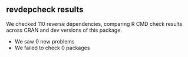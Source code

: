 ## revdepcheck results

We checked 110 reverse dependencies, comparing R CMD check results across CRAN and dev versions of this package.

 * We saw 0 new problems
 * We failed to check 0 packages


